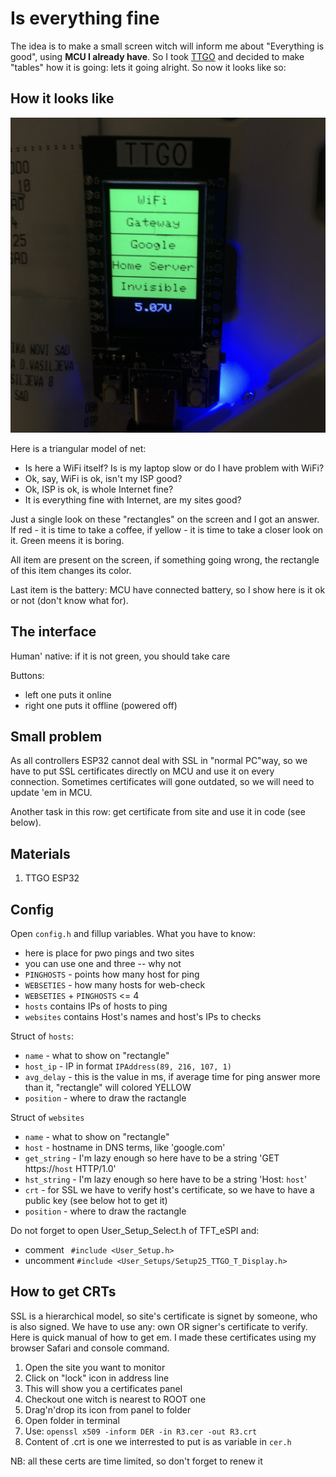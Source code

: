 # Is everything fine

The idea is to make a small screen witch will inform me about "Everything is good", using **MCU I already have**. So I took [TTGO](https://github.com/Xinyuan-LilyGO/TTGO-T-Display) and decided to make "tables" how it is going: lets it going alright. So now it looks like so:

## How it looks like

![this is how it looks](https://github.com/katurov/everything_is_fine/blob/main/IMG_4313.jpeg)

Here is a triangular model of net:
* Is here a WiFi itself? Is is my laptop slow or do I have problem with WiFi?
* Ok, say, WiFi is ok, isn't my ISP good?
* Ok, ISP is ok, is whole Internet fine?
* It is everything fine with Internet, are my sites good?

Just a single look on these "rectangles" on the screen and I got an answer. If red - it is time to take a coffee, if yellow - it is time to take a closer look on it. Green meens it is boring.

All item are present on the screen, if something going wrong, the rectangle of this item changes its color.

Last item is the battery: MCU have connected battery, so I show here is it ok or not (don't know what for).

## The interface

Human' native: if it is not green, you should take care

Buttons:
* left one puts it online
* right one puts it offline (powered off)

## Small problem

As all controllers ESP32 cannot deal with SSL in "normal PC"way, so we have to put SSL certificates directly on MCU and use it on every connection. Sometimes certificates will gone outdated, so we will need to update 'em in MCU.

Another task in this row: get certificate from site and use it in code (see below).

## Materials

1. TTGO ESP32

## Config

Open `config.h` and fillup variables. What you have to know:
* here is place for pwo pings and two sites
* you can use one and three -- why not
* `PINGHOSTS` - points how many host for ping
* `WEBSETIES` - how many hosts for web-check
* `WEBSETIES` + `PINGHOSTS` <= 4
* `hosts` contains IPs of hosts to ping
* `websites` contains Host's names and host's IPs to checks

Struct of `hosts`:
* `name` - what to show on "rectangle"
* `host_ip` - IP in format `IPAddress(89, 216, 107, 1)`
* `avg_delay` - this is the value in ms, if average time for ping answer more than it, "rectangle" will colored YELLOW
* `position` - where to draw the ractangle

Struct of `websites`
* `name` - what to show on "rectangle"
* `host` - hostname in DNS terms, like 'google.com'
* `get_string` - I'm lazy enough so here have to be a string 'GET https://`host`  HTTP/1.0'
* `hst_string` - I'm lazy enough so here have to be a string 'Host: `host`'
* `crt` - for SSL we have to verify host's certificate, so we have to have a public key (see below hot to get it)
* `position` - where to draw the ractangle

Do not forget to open User_Setup_Select.h of TFT_eSPI and:
* comment  ` #include <User_Setup.h>`
* uncomment `#include <User_Setups/Setup25_TTGO_T_Display.h>`

## How to get CRTs

SSL is a hierarchical model, so site's certificate is signet by someone, who is also signed. We have to use any: own OR signer's certificate to verify. Here is quick manual of how to get em. I made these certificates using my browser Safari and console command.

1. Open the site you want to monitor
2. Click on "lock" icon in address line
3. This will show you a certificates panel
4. Checkout one witch is nearest to ROOT one
5. Drag'n'drop its icon from panel to folder
6. Open folder in terminal
7. Use: `openssl x509 -inform DER -in R3.cer -out R3.crt`
8. Content of .crt is one we interrested to put is as variable in `cer.h`

NB: all these certs are time limited, so don't forget to renew it
